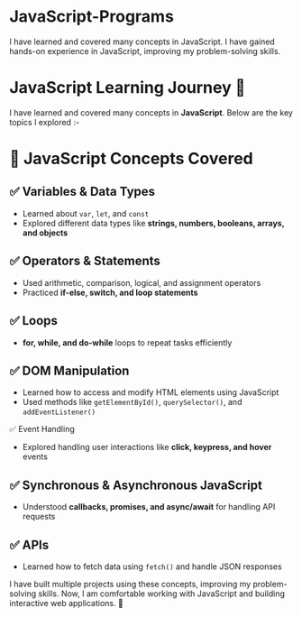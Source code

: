 # JavaScript-Programs
I have learned and covered many concepts in JavaScript. I have gained hands-on experience in JavaScript, improving my problem-solving skills.


# JavaScript Learning Journey 🚀

I have learned and covered many concepts in **JavaScript**. 
Below are the key topics I explored :-

# 📌 JavaScript Concepts Covered

## ✅ Variables & Data Types  
- Learned about `var`, `let`, and `const`  
- Explored different data types like **strings, numbers, booleans, arrays, and objects**  

## ✅ Operators & Statements  
- Used arithmetic, comparison, logical, and assignment operators  
- Practiced **if-else, switch, and loop statements**  

## ✅ Loops  
- **for, while, and do-while** loops to repeat tasks efficiently  

## ✅ DOM Manipulation  
- Learned how to access and modify HTML elements using JavaScript 
- Used methods like `getElementById()`, `querySelector()`, and `addEventListener()`  

 ✅ Event Handling  
- Explored handling user interactions like **click, keypress, and hover** events  

## ✅ Synchronous & Asynchronous JavaScript  
- Understood **callbacks, promises, and async/await** for handling API requests  

## ✅ APIs  
- Learned how to fetch data using `fetch()` and handle JSON responses  

I have built multiple projects using these concepts, improving my problem-solving skills. Now, I am comfortable working with JavaScript and building interactive web applications. 🚀  

